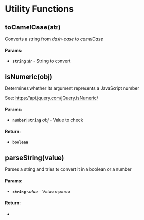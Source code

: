 

<!-- Start src/utils.js -->

# Utility Functions

## toCamelCase(str)

Converts a string from *dash-case* to *camelCase*

#### Params:

* **`string`** *str* - String to convert

## isNumeric(obj)

Determines whether its argument represents a JavaScript number

See: https://api.jquery.com/jQuery.isNumeric/

#### Params:

* **`number|string`** *obj* - Value to check

#### Return:

* **`boolean`** 

## parseString(value)

Parses a string and tries to convert it in a boolean or a number

#### Params:

* **`string`** *value* - Value o parse

#### Return:

* 

<!-- End src/utils.js -->

